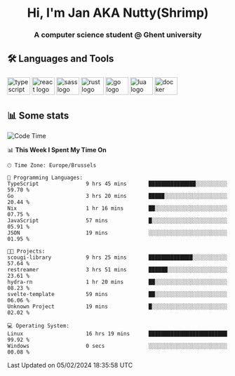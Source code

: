 <h1 align="center">Hi, I'm Jan AKA Nutty(Shrimp)</h1>
<h3 align="center">A computer science student @ Ghent university</h3>

<h2 align="left">🛠️ Languages and Tools</h2>

###

<div align="left">
  <img src="https://cdn.jsdelivr.net/gh/devicons/devicon/icons/typescript/typescript-original.svg" height="40" width="52" alt="typescript logo"  />
  <img src="https://cdn.jsdelivr.net/gh/devicons/devicon/icons/react/react-original.svg" height="40" width="52" alt="react logo"  />
  <img src="https://cdn.jsdelivr.net/gh/devicons/devicon/icons/sass/sass-original.svg" height="40" width="52" alt="sass logo"  />
  <img src="https://cdn.jsdelivr.net/gh/devicons/devicon/icons/rust/rust-plain.svg" height="40" width="52" alt="rust logo"  />
  <img src="https://cdn.jsdelivr.net/gh/devicons/devicon/icons/go/go-original.svg" height="40" width="52" alt="go logo"  />
  <img src="https://cdn.jsdelivr.net/gh/devicons/devicon/icons/lua/lua-original.svg" height="40" width="52" alt="lua logo"  />
  <img src="https://cdn.jsdelivr.net/gh/devicons/devicon/icons/docker/docker-original.svg" height="40" width="52" alt="docker logo"  />
</div>

<h2>📊 Some stats</h2>

<!--START_SECTION:waka-->
![Code Time](http://img.shields.io/badge/Code%20Time-4%2C183%20hrs%2023%20mins-blue)

📊 **This Week I Spent My Time On** 

```text
🕑︎ Time Zone: Europe/Brussels

💬 Programming Languages: 
TypeScript               9 hrs 45 mins       ███████████████░░░░░░░░░░   59.70 % 
Go                       3 hrs 20 mins       █████░░░░░░░░░░░░░░░░░░░░   20.44 % 
Nix                      1 hr 16 mins        ██░░░░░░░░░░░░░░░░░░░░░░░   07.75 % 
JavaScript               57 mins             █░░░░░░░░░░░░░░░░░░░░░░░░   05.91 % 
JSON                     19 mins             ░░░░░░░░░░░░░░░░░░░░░░░░░   01.95 % 

🐱‍💻 Projects: 
scougi-library           9 hrs 25 mins       ██████████████░░░░░░░░░░░   57.64 % 
restreamer               3 hrs 51 mins       ██████░░░░░░░░░░░░░░░░░░░   23.61 % 
hydra-rn                 1 hr 20 mins        ██░░░░░░░░░░░░░░░░░░░░░░░   08.23 % 
svelte-template          59 mins             ██░░░░░░░░░░░░░░░░░░░░░░░   06.06 % 
Unknown Project          19 mins             █░░░░░░░░░░░░░░░░░░░░░░░░   02.02 % 

💻 Operating System: 
Linux                    16 hrs 19 mins      █████████████████████████   99.92 % 
Windows                  0 secs              ░░░░░░░░░░░░░░░░░░░░░░░░░   00.08 % 
```


 Last Updated on 05/02/2024 18:35:58 UTC
<!--END_SECTION:waka-->
